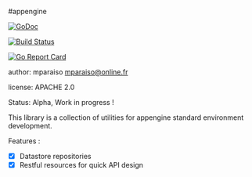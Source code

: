 #appengine

[![GoDoc](https://godoc.org/github.com/Mparaiso/appengine?status.png)](https://godoc.org/github.com/Mparaiso/appengine)

[![Build Status](https://travis-ci.org/Mparaiso/appengine.svg?branch=master)](https://travis-ci.org/Mparaiso/appengine)

[![Go Report Card](https://goreportcard.com/badge/github.com/Mparaiso/appengine)](https://goreportcard.com/report/github.com/Mparaiso/appengine)

author: mparaiso <mparaiso@online.fr>

license: APACHE 2.0

Status: Alpha, Work in progress !

This library is a collection of utilities for appengine standard environment development.

Features :

 - [x] Datastore repositories
 - [x] Restful resources for quick API design
